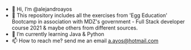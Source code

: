 - 👋 Hi, I’m @alejandroayos
- 👀 This repository includes all the exercises from 'Egg Education' Bootcamp in association with MDZ's government - Full Stack developer course 2021 & maybe others from different sources.
- 🌱 I’m currently learning Java & Python
- 📫 How to reach me? send me an email a.ayos@hotmail.com

